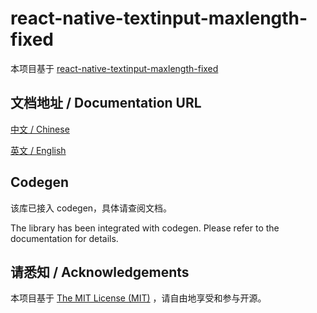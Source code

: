# react-native-textinput-maxlength-fixed

本项目基于 [react-native-textinput-maxlength-fixed](https://github.com/2017398956/react-native-textinput-maxlength-fixed)

## 文档地址 / Documentation URL 

[中文 / Chinese](https://gitee.com/react-native-oh-library/usage-docs/blob/master/zh-cn/react-native-textinput-maxlength-fixed.md)

[英文 / English](https://gitee.com/react-native-oh-library/usage-docs/blob/master/zh-en/react-native-textinput-maxlength-fixed.md)

## Codegen

该库已接入 codegen，具体请查阅文档。

The library has been integrated with codegen. Please refer to the documentation for details.

## 请悉知 / Acknowledgements

本项目基于 [The MIT License (MIT)](https://github.com/2017398956/react-native-textinput-maxlength-fixed/blob/main/LICENSE) ，请自由地享受和参与开源。